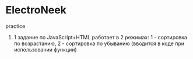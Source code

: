 # ElectroNeek
practice

1) 1 задание по JavaScript+HTML работает в 2 режимах: 1 - сортировка по возрастанию, 2 - сортировка по убыванию (вводится в коде при использовании функции)
